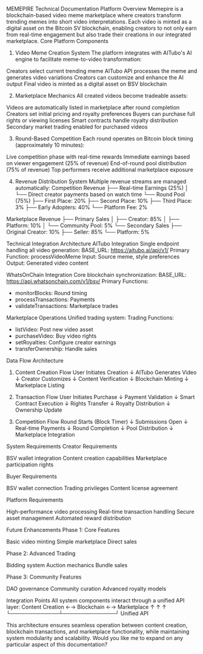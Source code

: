 
MEMEPIRE Technical Documentation
Platform Overview
Memepire is a blockchain-based video meme marketplace where creators transform trending memes into short video interpretations. Each video is minted as a digital asset on the Bitcoin SV blockchain, enabling creators to not only earn from real-time engagement but also trade their creations in our integrated marketplace.
Core Platform Components
1. Video Meme Creation System
The platform integrates with AITubo's AI engine to facilitate meme-to-video transformation:

Creators select current trending meme
AITubo API processes the meme and generates video variations
Creators can customize and enhance the AI output
Final video is minted as a digital asset on BSV blockchain

2. Marketplace Mechanics
All created videos become tradeable assets:

Videos are automatically listed in marketplace after round completion
Creators set initial pricing and royalty preferences
Buyers can purchase full rights or viewing licenses
Smart contracts handle royalty distribution
Secondary market trading enabled for purchased videos

3. Round-Based Competition
Each round operates on Bitcoin block timing (approximately 10 minutes):

Live competition phase with real-time rewards
Immediate earnings based on viewer engagement (25% of revenue)
End-of-round pool distribution (75% of revenue)
Top performers receive additional marketplace exposure

4. Revenue Distribution System
Multiple revenue streams are managed automatically:
Competition Revenue
├── Real-time Earnings (25%)
│   └── Direct creator payments based on watch time
└── Round Pool (75%)
    ├── First Place: 20%
    ├── Second Place: 10%
    ├── Third Place: 3%
    ├── Early Adopters: 40%
    └── Platform Fee: 2%

Marketplace Revenue
├── Primary Sales
│   ├── Creator: 85%
│   ├── Platform: 10%
│   └── Community Pool: 5%
└── Secondary Sales
    ├── Original Creator: 10%
    ├── Seller: 85%
    └── Platform: 5%

Technical Integration Architecture
AITubo Integration
Single endpoint handling all video generation:
BASE_URL: https://aitubo.ai/api/v1/
Primary Function: processVideoMeme
Input: Source meme, style preferences
Output: Generated video content

WhatsOnChain Integration
Core blockchain synchronization:
BASE_URL: https://api.whatsonchain.com/v1/bsv/
Primary Functions:
- monitorBlocks: Round timing
- processTransactions: Payments
- validateTransactions: Marketplace trades

Marketplace Operations
Unified trading system:
Trading Functions:
- listVideo: Post new video asset
- purchaseVideo: Buy video rights
- setRoyalties: Configure creator earnings
- transferOwnership: Handle sales

Data Flow Architecture
1. Content Creation Flow
User Initiates Creation
↓
AITubo Generates Video
↓
Creator Customizes
↓
Content Verification
↓
Blockchain Minting
↓
Marketplace Listing

2. Transaction Flow
User Initiates Purchase
↓
Payment Validation
↓
Smart Contract Execution
↓
Rights Transfer
↓
Royalty Distribution
↓
Ownership Update

3. Competition Flow
Round Starts (Block Timer)
↓
Submissions Open
↓
Real-time Payments
↓
Round Completion
↓
Pool Distribution
↓
Marketplace Integration

System Requirements
Creator Requirements

BSV wallet integration
Content creation capabilities
Marketplace participation rights

Buyer Requirements

BSV wallet connection
Trading privileges
Content license agreement

Platform Requirements

High-performance video processing
Real-time transaction handling
Secure asset management
Automated reward distribution

Future Enhancements
Phase 1: Core Features

Basic video minting
Simple marketplace
Direct sales

Phase 2: Advanced Trading

Bidding system
Auction mechanics
Bundle sales

Phase 3: Community Features

DAO governance
Community curation
Advanced royalty models

Integration Points
All system components interact through a unified API layer:
Content Creation ←→ Blockchain ←→ Marketplace
         ↑             ↑              ↑
         └─────────────┴──────────────┘
                 Unified API

This architecture ensures seamless operation between content creation, blockchain transactions, and marketplace functionality, while maintaining system modularity and scalability.
Would you like me to expand on any particular aspect of this documentation?
